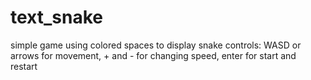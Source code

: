 # text_snake
simple game using colored spaces to display snake
controls: WASD or arrows for movement, + and - for changing speed, enter for start and restart